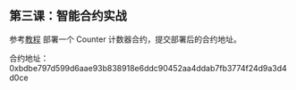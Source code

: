 ## 第三课：智能合约实战

参考[教程](https://github.com/starknet-edu/counter-workshop?tab=readme-ov-file) 部署一个 Counter 计数器合约，提交部署后的合约地址。

合约地址：0xbdbe797d599d6aae93b838918e6ddc90452aa4ddab7fb3774f24d9a3d4d0ce
